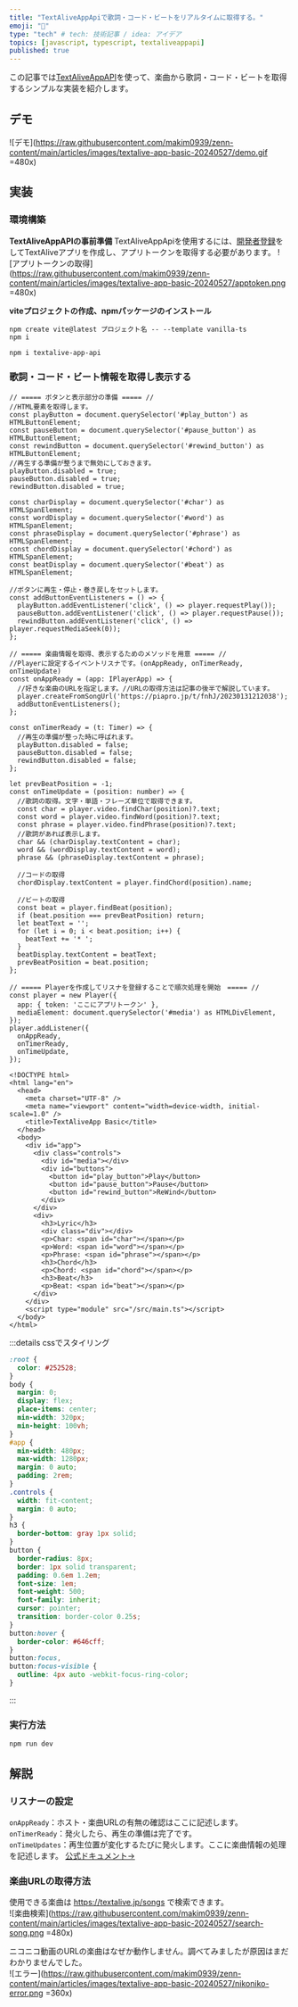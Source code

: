 ```yaml
---
title: "TextAliveAppApiで歌詞・コード・ビートをリアルタイムに取得する。"
emoji: "🎺"
type: "tech" # tech: 技術記事 / idea: アイデア
topics: [javascript, typescript, textaliveappapi]
published: true
---
```

この記事では[TextAliveAppAPI](https://developer.textalive.jp/)を使って、楽曲から歌詞・コード・ビートを取得するシンプルな実装を紹介します。

## デモ
![デモ](https://raw.githubusercontent.com/makim0939/zenn-content/main/articles/images/textalive-app-basic-20240527/demo.gif =480x)
## 実装
### 環境構築
**TextAliveAppAPIの事前準備**
TextAliveAppApiを使用するには、[開発者登録](https://developer.textalive.jp/profile)をしてTextAliveアプリを作成し、アプリトークンを取得する必要があります。
![アプリトークンの取得](https://raw.githubusercontent.com/makim0939/zenn-content/main/articles/images/textalive-app-basic-20240527/apptoken.png =480x)

**viteプロジェクトの作成、npmパッケージのインストール**
```
npm create vite@latest プロジェクト名 -- --template vanilla-ts
npm i
```
```
npm i textalive-app-api
```
### 歌詞・コード・ビート情報を取得し表示する
```ts: main.ts
// ===== ボタンと表示部分の準備 ===== //
//HTML要素を取得します。
const playButton = document.querySelector('#play_button') as HTMLButtonElement;
const pauseButton = document.querySelector('#pause_button') as HTMLButtonElement;
const rewindButton = document.querySelector('#rewind_button') as HTMLButtonElement;
//再生する準備が整うまで無効にしておきます。
playButton.disabled = true;
pauseButton.disabled = true;
rewindButton.disabled = true;

const charDisplay = document.querySelector('#char') as HTMLSpanElement;
const wordDisplay = document.querySelector('#word') as HTMLSpanElement;
const phraseDisplay = document.querySelector('#phrase') as HTMLSpanElement;
const chordDisplay = document.querySelector('#chord') as HTMLSpanElement;
const beatDisplay = document.querySelector('#beat') as HTMLSpanElement;

//ボタンに再生・停止・巻き戻しをセットします。
const addButtonEventListeners = () => {
  playButton.addEventListener('click', () => player.requestPlay());
  pauseButton.addEventListener('click', () => player.requestPause());
  rewindButton.addEventListener('click', () => player.requestMediaSeek(0));
};

// ===== 楽曲情報を取得、表示するためのメソッドを用意 ===== //
//Playerに設定するイベントリスナです。(onAppReady, onTimerReady, onTimeUpdate)
const onAppReady = (app: IPlayerApp) => {
  //好きな楽曲のURLを指定します。//URLの取得方法は記事の後半で解説しています。
  player.createFromSongUrl('https://piapro.jp/t/fnhJ/20230131212038');
  addButtonEventListeners();
};

const onTimerReady = (t: Timer) => {
  //再生の準備が整った時に呼ばれます。
  playButton.disabled = false;
  pauseButton.disabled = false;
  rewindButton.disabled = false;
};

let prevBeatPosition = -1;
const onTimeUpdate = (position: number) => {
  //歌詞の取得。文字・単語・フレーズ単位で取得できます。
  const char = player.video.findChar(position)?.text;
  const word = player.video.findWord(position)?.text;
  const phrase = player.video.findPhrase(position)?.text;
  //歌詞があれば表示します。
  char && (charDisplay.textContent = char);
  word && (wordDisplay.textContent = word);
  phrase && (phraseDisplay.textContent = phrase);

  //コードの取得
  chordDisplay.textContent = player.findChord(position).name;

  //ビートの取得
  const beat = player.findBeat(position);
  if (beat.position === prevBeatPosition) return;
  let beatText = '';
  for (let i = 0; i < beat.position; i++) {
    beatText += '* ';
  }
  beatDisplay.textContent = beatText;
  prevBeatPosition = beat.position;
};

// ===== Playerを作成してリスナを登録することで順次処理を開始　===== //
const player = new Player({
  app: { token: 'ここにアプリトークン' },
  mediaElement: document.querySelector('#media') as HTMLDivElement,
});
player.addListener({
  onAppReady,
  onTimerReady,
  onTimeUpdate,
});

```
```html: index.html
<!DOCTYPE html>
<html lang="en">
  <head>
    <meta charset="UTF-8" />
    <meta name="viewport" content="width=device-width, initial-scale=1.0" />
    <title>TextAliveApp Basic</title>
  </head>
  <body>
    <div id="app">
      <div class="controls">
        <div id="media"></div>
        <div id="buttons">
          <button id="play_button">Play</button>
          <button id="pause_button">Pause</button>
          <button id="rewind_button">ReWind</button>
        </div>
      </div>
      <div>
        <h3>Lyric</h3>
        <div class="div"></div>
        <p>Char: <span id="char"></span></p>
        <p>Word: <span id="word"></span></p>
        <p>Phrase: <span id="phrase"></span></p>
        <h3>Chord</h3>
        <p>Chord: <span id="chord"></span></p>
        <h3>Beat</h3>
        <p>Beat: <span id="beat"></span></p>
      </div>
    </div>
    <script type="module" src="/src/main.ts"></script>
  </body>
</html>
```
:::details cssでスタイリング
```css style.css
:root {
  color: #252528;
}
body {
  margin: 0;
  display: flex;
  place-items: center;
  min-width: 320px;
  min-height: 100vh;
}
#app {
  min-width: 480px;
  max-width: 1280px;
  margin: 0 auto;
  padding: 2rem;
}
.controls {
  width: fit-content;
  margin: 0 auto;
}
h3 {
  border-bottom: gray 1px solid;
}
button {
  border-radius: 8px;
  border: 1px solid transparent;
  padding: 0.6em 1.2em;
  font-size: 1em;
  font-weight: 500;
  font-family: inherit;
  cursor: pointer;
  transition: border-color 0.25s;
}
button:hover {
  border-color: #646cff;
}
button:focus,
button:focus-visible {
  outline: 4px auto -webkit-focus-ring-color;
}
```
:::
### 実行方法
```
npm run dev
```

## 解説
### リスナーの設定

`onAppReady`：ホスト・楽曲URLの有無の確認はここに記述します。\
`onTimerReady`：発火したら、再生の準備は完了です。\
`onTimeUpdates`：再生位置が変化するたびに発火します。ここに楽曲情報の処理を記述します。
[公式ドキュメント→](https://developer.textalive.jp/app/life-cycle/)

### 楽曲URLの取得方法
使用できる楽曲は https://textalive.jp/songs で検索できます。\
![楽曲検索](https://raw.githubusercontent.com/makim0939/zenn-content/main/articles/images/textalive-app-basic-20240527/search-song.png =480x)

ニコニコ動画のURLの楽曲はなぜか動作しません。調べてみましたが原因はまだわかりませんでした。\
![エラー](https://raw.githubusercontent.com/makim0939/zenn-content/main/articles/images/textalive-app-basic-20240527/nikoniko-error.png =360x)

